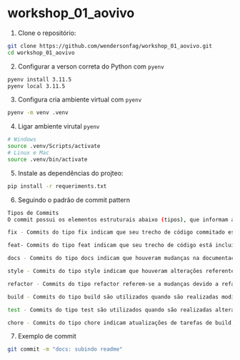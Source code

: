 # workshop_01_aovivo

1. Clone o repositório:
```bash
git clone https://github.com/wendersonfag/workshop_01_aovivo.git
cd workshop_01_aovivo
```
2. Configurar a verson correta do Python com `pyenv`
```bash
pyenv install 3.11.5
pyenv local 3.11.5
```
3. Configura cria ambiente virtual com `pyenv`
```bash
pyenv -m venv .venv
```
4. Ligar ambiente virutal  `pyenv`
```bash
# Windows
source .venv/Scripts/activate
# Linux e Mac
source .venv/bin/activate
```
5. Instale as dependências do projteo:
```bash
pip install -r requeriments.txt
```
6. Seguindo o padrão de commit pattern
```bash
Tipos de Commits
O commit possui os elementos estruturais abaixo (tipos), que informam a intenção do seu commit ao utilizador(a) de seu código.

fix - Commits do tipo fix indicam que seu trecho de código commitado está solucionando um problema (bug fix), (se relaciona com o PATCH do versionamento semântico).

feat- Commits do tipo feat indicam que seu trecho de código está incluindo um novo recurso (se relaciona com o MINOR do versionamento semântico).

docs - Commits do tipo docs indicam que houveram mudanças na documentação, como por exemplo no Readme do seu repositório. (Não inclui alterações em código).

style - Commits do tipo style indicam que houveram alterações referentes a formatações de código, semicolons, trailing spaces, lint... (Não inclui alterações em código).

refactor - Commits do tipo refactor referem-se a mudanças devido a refatorações que não alterem sua funcionalidade, como por exemplo, uma alteração no formato como é processada determinada parte da tela, mas que manteve a mesma funcionalidade, ou melhorias de performance devido a um code review.

build - Commits do tipo build são utilizados quando são realizadas modificações em arquivos de build e dependências.

test - Commits do tipo test são utilizados quando são realizadas alterações em testes, seja criando, alterando ou excluindo testes unitários. (Não inclui alterações em código)

chore - Commits do tipo chore indicam atualizações de tarefas de build, configurações de administrador, pacotes... como por exemplo adicionar um pacote no gitignore. (Não inclui alterações em código)

```
7. Exemplo de commit
```bash
git commit -m "docs: subindo readme"
```